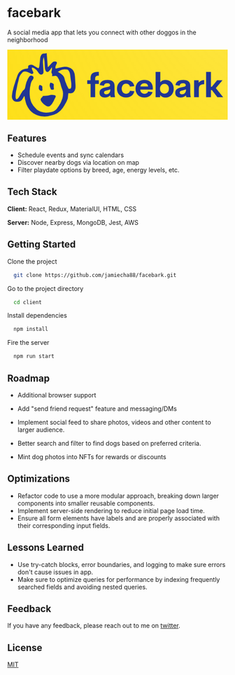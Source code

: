 
# facebark

A social media app that lets you connect with other doggos in the neighborhood

<p align="center">
    <img src="client/src/assets/facebark logo.png" alt="logo" style="display:block; margin:auto;">
</p>



## Features

- Schedule events and sync calendars
- Discover nearby dogs via location on map
- Filter playdate options by breed, age, energy levels, etc.


## Tech Stack

**Client:** React, Redux, MaterialUI, HTML, CSS

**Server:** Node, Express, MongoDB, Jest, AWS


## Getting Started

Clone the project

```bash
  git clone https://github.com/jamiecha88/facebark.git
```

Go to the project directory 

```bash
  cd client 
```

Install dependencies

```bash
  npm install
```

Fire the server

```bash
  npm run start
```


## Roadmap

- Additional browser support

- Add "send friend request" feature and messaging/DMs

- Implement social feed to share photos, videos and other content to larger audience.

- Better search and filter to find dogs based on preferred criteria.

- Mint dog photos into NFTs for rewards or discounts
 




## Optimizations

- Refactor code to use a more modular approach, breaking down larger components into smaller reusable components.
- Implement server-side rendering to reduce initial page load time.
- Ensure all form elements have labels and are properly associated with their corresponding input fields.



## Lessons Learned

- Use try-catch blocks, error boundaries, and logging to make sure errors don't cause issues in app.
- Make sure to optimize  queries for performance by indexing frequently searched fields and avoiding nested queries.




## Feedback

If you have any feedback, please reach out to me on [twitter](https://twitter.com/jamiecha88).


## License

[MIT](https://choosealicense.com/licenses/mit/)

